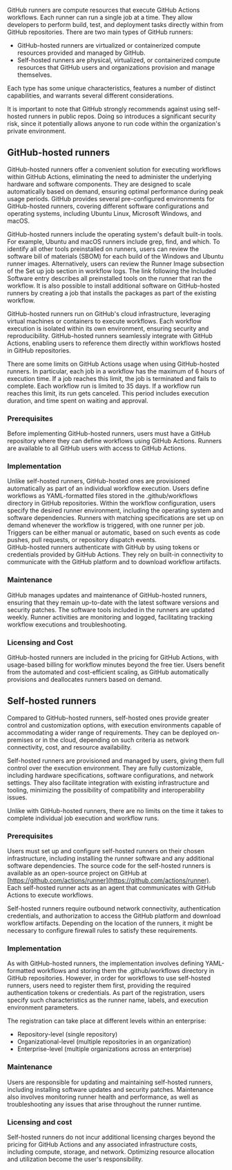 GitHub runners are compute resources that execute GitHub Actions workflows. Each runner can run a single job at a time. They allow developers to perform build, test, and deployment tasks directly within from GitHub repositories. There are two main types of GitHub runners:

 -  GitHub-hosted runners are virtualized or containerized compute resources provided and managed by GitHub.
 -  Self-hosted runners are physical, virtualized, or containerized compute resources that GitHub users and organizations provision and manage themselves.

Each type has some unique characteristics, features a number of distinct capabilities, and warrants several different considerations.

It is important to note that GitHub strongly recommends against using self-hosted runners in public repos. Doing so introduces a significant security risk, since it potentially allows anyone to run code within the organization's private environment.

## GitHub-hosted runners

GitHub-hosted runners offer a convenient solution for executing workflows within GitHub Actions, eliminating the need to administer the underlying hardware and software components. They are designed to scale automatically based on demand, ensuring optimal performance during peak usage periods. GitHub provides several pre-configured environments for GitHub-hosted runners, covering different software configurations and operating systems, including Ubuntu Linux, Microsoft Windows, and macOS.

GitHub-hosted runners include the operating system's default built-in tools. For example, Ubuntu and macOS runners include grep, find, and which. To identify all other tools preinstalled on runners, users can review the software bill of materials (SBOM) for each build of the Windows and Ubuntu runner images. Alternatively, users can review the Runner Image subsection of the Set up job section in workflow logs. The link following the Included Software entry describes all preinstalled tools on the runner that ran the workflow. It is also possible to install additional software on GitHub-hosted runners by creating a job that installs the packages as part of the existing workflow.

GitHub-hosted runners run on GitHub's cloud infrastructure, leveraging virtual machines or containers to execute workflows. Each workflow execution is isolated within its own environment, ensuring security and reproducibility. GitHub-hosted runners seamlessly integrate with GitHub Actions, enabling users to reference them directly within workflows hosted in GitHub repositories.

There are some limits on GitHub Actions usage when using GitHub-hosted runners. In particular, each job in a workflow has the maximum of 6 hours of execution time. If a job reaches this limit, the job is terminated and fails to complete. Each workflow run is limited to 35 days. If a workflow run reaches this limit, its run gets canceled. This period includes execution duration, and time spent on waiting and approval.

### Prerequisites

Before implementing GitHub-hosted runners, users must have a GitHub repository where they can define workflows using GitHub Actions. Runners are available to all GitHub users with access to GitHub Actions.

### Implementation

Unlike self-hosted runners, GitHub-hosted ones are provisioned automatically as part of an individual workflow execution. Users define workflows as YAML-formatted files stored in the .github/workflows directory in GitHub repositories. Within the workflow configuration, users specify the desired runner environment, including the operating system and software dependencies. Runners with matching specifications are set up on demand whenever the workflow is triggered, with one runner per job. Triggers can be either manual or automatic, based on such events as code pushes, pull requests, or repository dispatch events.<br>GitHub-hosted runners authenticate with GitHub by using tokens or credentials provided by GitHub Actions. They rely on built-in connectivity to communicate with the GitHub platform and to download workflow artifacts.

### Maintenance

GitHub manages updates and maintenance of GitHub-hosted runners, ensuring that they remain up-to-date with the latest software versions and security patches. The software tools included in the runners are updated weekly. Runner activities are monitoring and logged, facilitating tracking workflow executions and troubleshooting.

### Licensing and Cost

GitHub-hosted runners are included in the pricing for GitHub Actions, with usage-based billing for workflow minutes beyond the free tier. Users benefit from the automated and cost-efficient scaling, as GitHub automatically provisions and deallocates runners based on demand.

## Self-hosted runners

Compared to GitHub-hosted runners, self-hosted ones provide greater control and customization options, with execution environments capable of accommodating a wider range of requirements. They can be deployed on-premises or in the cloud, depending on such criteria as network connectivity, cost, and resource availability.

Self-hosted runners are provisioned and managed by users, giving them full control over the execution environment. They are fully customizable, including hardware specifications, software configurations, and network settings. They also facilitate integration with existing infrastructure and tooling, minimizing the possibility of compatibility and interoperability issues.

Unlike with GitHub-hosted runners, there are no limits on the time it takes to complete individual job execution and workflow runs.

### Prerequisites

Users must set up and configure self-hosted runners on their chosen infrastructure, including installing the runner software and any additional software dependencies. The source code for the self-hosted runners is available as an open-source project on GitHub at [https://github.com/actions/runner](https://github.com/actions/runner). Each self-hosted runner acts as an agent that communicates with GitHub Actions to execute workflows.

Self-hosted runners require outbound network connectivity, authentication credentials, and authorization to access the GitHub platform and download workflow artifacts. Depending on the location of the runners, it might be necessary to configure firewall rules to satisfy these requirements.

### Implementation

As with GitHub-hosted runners, the implementation involves defining YAML-formatted workflows and storing them the .github/workflows directory in GitHub repositories. However, in order for workflows to use self-hosted runners, users need to register them first, providing the required authentication tokens or credentials. As part of the registration, users specify such characteristics as the runner name, labels, and execution environment parameters.

The registration can take place at different levels within an enterprise:

 -  Repository-level (single repository)
 -  Organizational-level (multiple repositories in an organization)
 -  Enterprise-level (multiple organizations across an enterprise)

### Maintenance

Users are responsible for updating and maintaining self-hosted runners, including installing software updates and security patches. Maintenance also involves monitoring runner health and performance, as well as troubleshooting any issues that arise throughout the runner runtime.

### Licensing and cost

Self-hosted runners do not incur additional licensing charges beyond the pricing for GitHub Actions and any associated infrastructure costs, including compute, storage, and network. Optimizing resource allocation and utilization become the user's responsibility.<br>
